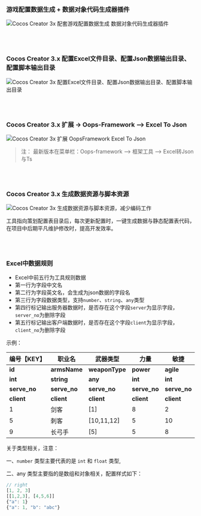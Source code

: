 ### 游戏配置数据生成 + 数据对象代码生成器插件

![Cocos Creator 3x 配套游戏配置数据生成  数据对象代码生成器插件](https://gitee.com/dgflash/oops-plugin-excel-to-json/raw/master/doc/1.png)

<br/>

<br/>

### Cocos Creator 3.x 配置Excel文件目录、配置Json数据输出目录、配置脚本输出目录

![Cocos Creator 3x 配置Excel文件目录、配置Json数据输出目录、配置脚本输出目录](https://gitee.com/dgflash/oops-plugin-excel-to-json/raw/master/doc/2.png)

<br/>

<br/>

### Cocos Creator 3.x 扩展 -> Oops-Framework --> Excel To Json

![Cocos Creator 3x 扩展  OopsFramework Excel To Json](https://gitee.com/dgflash/oops-plugin-excel-to-json/raw/master/doc/3.png)

> 注： 最新版本在菜单栏：Oops-framework --> 框架工具 --> Excel转Json与Ts

<br/>

<br/>

### Cocos Creator 3.x 生成数据资源与脚本资源

![Cocos Creator 3x 生成数据资源与脚本资源，减少编码工作](https://gitee.com/dgflash/oops-plugin-excel-to-json/raw/master/doc/4.png)

工具指向策划配置表目录后，每次更新配置时，一键生成数据与静态配置表代码，在项目中后期平凡维护修改时，提高开发效率。

<br/>

<br/>

### Excel中数据规则

- Excel中前五行为工具规则数据
- 第一行为字段中文名
- 第二行为字段英文名，会生成为json数据的字段名
- 第三行为字段数据类型，支持`number`、`string`、`any`类型
- 第四行标记输出服务器数据时，是否存在这个字段`server`为显示字段，`server_no`为删除字段
- 第五行标记输出客户端数据时，是否存在这个字段`client`为显示字段，`client_no`为删除字段

示例：

| 编号【KEY】 | 职业名 | 武器类型 | 力量  | 敏捷  |
| --- | --- | --- | --- | --- |
| **id** | **armsName** | **weaponType** | **power** | **agile** |
| **int** | **string** | **any** | **int** | **int** |
| **serve_no** | **serve_no** | **serve_no** | **serve_no** | **serve_no** |
| **client** | **client** | **client** | **client** | **client** |
| 1   | 剑客  | [1] | 8   | 2   |
| 5   | 刺客  | [10,11,12] | 5   | 10  |
| 9   | 长弓手 | [5] | 5   | 8   |

关于类型相关，注意：

一、`number` 类型主要代表的是 `int` 和 `float` 类型,

二、any 类型主要指的是数组和对象相关，配置样式如下：

```typescript
// right
[1, 2, 3]
[[1,2,3], [4,5,6]]
{"a": 1}
{"a": 1, "b": "abc"}
```